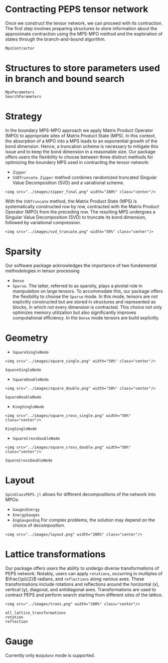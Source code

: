 # Contracting PEPS tensor network
Once we construct the tensor network, we can proceed with its contraction. The first step involves preparing structures to store information about the approximate contraction using the MPS-MPO method and the exploration of states through the branch-and-bound algorithm.

```@docs
MpsContractor
```

# Structures to store parameters used in branch and bound search
```@docs
MpsParameters
SearchParameters
```

# Strategy 
In the boundary MPS-MPO approach we apply Matrix Product Operator (MPO) to appropriate sites of Matrix Product State (MPS). In this context, the absorption of a MPO into a MPS leads to an exponential growth of the bond dimension. Hence, a truncation scheme is necessary to mitigate this issue and to keep the bond dimension in a reasonable size. 
Our package offers users the flexibility to choose between three distinct methods for optimizing the boundary MPS used in contracting the tensor network: 
* `Zipper`
* `SVDTruncate`.
`Zipper` method combines randomized truncated Singular Value Decomposition (SVD) and a variational scheme.
```@raw html
<img src="../images/zipper_final.png" width="200%" class="center"/>
```
With the `SVDTruncate` method, the Matrix Product State (MPS) is systematically constructed row by row, contracted with the Matrix Product Operator (MPO) from the preceding row. The resulting MPS undergoes a Singular Value Decomposition (SVD) to truncate its bond dimension, followed by variational compression. 
```@raw html
<img src="../images/svd_truncate.png" width="50%" class="center"/>
```

# Sparsity 
Our software package acknowledges the importance of two fundamental methodologies in tensor processing
* `Dense` 
* `Sparse`. 
The latter, referred to as sparsity, plays a pivotal role in manipulation on large tensors. To accommodate this, our package offers the flexibility to choose the `Sparse` mode. In this mode, tensors are not explicitly constructed but are stored in structures and represented as blocks, in which not every dimension is contracted. This choice not only optimizes memory utilization but also significantly improves computational efficiency. In the `Dense` mode tensors are build explicitly.

# Geometry

* `SquareSingleNode`
```@raw html
<img src="../images/square_single.png" width="50%" class="center"/>
```
```@docs
SquareSingleNode
```

* `SquareDoubleNode`
```@raw html
<img src="../images/square_double.png" width="50%" class="center"/>
```
```@docs
SquareDoubleNode
```

* `KingSingleNode`
```@raw html
<img src="../images/square_cross_single.png" width="50%" class="center"/>
```
```@docs
KingSingleNode
```

* `SquareCrossDoubleNode`
```@raw html
<img src="../images/square_cross_double.png" width="50%" class="center"/>
```
```@docs
SquareCrossDoubleNode
```

# Layout 
`SpinGlassPEPS.jl` allows for different decompositions of the network into MPOs:
* `GaugesEnergy`
* `EnergyGauges`
* `EngGaugesEng`
For complex problems, the solution may depend on the choice of decomposition.

```@raw html
<img src="../images/layout.png" width="200%" class="center"/>
```

# Lattice transformations
Our package offers users the ability to undergo diverse transformations of PEPS network. Notably, users can apply `rotations`, occurring in multiples of $\frac{\pi}{2}$ radians, and `reflections` along various axes. These transformations include rotations and reflections around the horizontal (x), vertical (y), diagonal, and antidiagonal axes. Transformations are used to contract PEPS and perform search starting from different sites of the lattice. 
```@raw html
<img src="../images/trans.png" width="200%" class="center"/>
```
```@docs
all_lattice_transformations
rotation
reflection
```

# Gauge 
Currently only `NoUpdate` mode is supported.